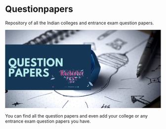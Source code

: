 # Questionpapers
Repository of all the Indian colleges and entrance exam question papers.

![Poster](https://raw.githubusercontent.com/connectrv/Questionpapers/master/display-poster.png)

You can find all the question papers and even add your college or any entrance exam question papers you have.
